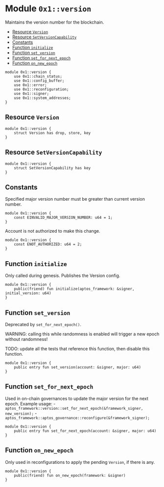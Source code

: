 <a id="0x1_version"></a>

# Module `0x1::version`

Maintains the version number for the blockchain.

- [Resource `Version`](#0x1_version_Version)
- [Resource `SetVersionCapability`](#0x1_version_SetVersionCapability)
- [Constants](#@Constants_0)
- [Function `initialize`](#0x1_version_initialize)
- [Function `set_version`](#0x1_version_set_version)
- [Function `set_for_next_epoch`](#0x1_version_set_for_next_epoch)
- [Function `on_new_epoch`](#0x1_version_on_new_epoch)

```move
module 0x1::version {
    use 0x1::chain_status;
    use 0x1::config_buffer;
    use 0x1::error;
    use 0x1::reconfiguration;
    use 0x1::signer;
    use 0x1::system_addresses;
}
```

<a id="0x1_version_Version"></a>

## Resource `Version`

```move
module 0x1::version {
    struct Version has drop, store, key
}
```

<a id="0x1_version_SetVersionCapability"></a>

## Resource `SetVersionCapability`

```move
module 0x1::version {
    struct SetVersionCapability has key
}
```

<a id="@Constants_0"></a>

## Constants

<a id="0x1_version_EINVALID_MAJOR_VERSION_NUMBER"></a>

Specified major version number must be greater than current version number.

```move
module 0x1::version {
    const EINVALID_MAJOR_VERSION_NUMBER: u64 = 1;
}
```

<a id="0x1_version_ENOT_AUTHORIZED"></a>

Account is not authorized to make this change.

```move
module 0x1::version {
    const ENOT_AUTHORIZED: u64 = 2;
}
```

<a id="0x1_version_initialize"></a>

## Function `initialize`

Only called during genesis.
Publishes the Version config.

```move
module 0x1::version {
    public(friend) fun initialize(aptos_framework: &signer, initial_version: u64)
}
```

<a id="0x1_version_set_version"></a>

## Function `set_version`

Deprecated by `set_for_next_epoch()`.

WARNING: calling this while randomness is enabled will trigger a new epoch without randomness!

TODO: update all the tests that reference this function, then disable this function.

```move
module 0x1::version {
    public entry fun set_version(account: &signer, major: u64)
}
```

<a id="0x1_version_set_for_next_epoch"></a>

## Function `set_for_next_epoch`

Used in on&#45;chain governances to update the major version for the next epoch.
Example usage:
&#45; `aptos_framework::version::set_for_next_epoch(&framework_signer, new_version);`
&#45; `aptos_framework::aptos_governance::reconfigure(&framework_signer);`

```move
module 0x1::version {
    public entry fun set_for_next_epoch(account: &signer, major: u64)
}
```

<a id="0x1_version_on_new_epoch"></a>

## Function `on_new_epoch`

Only used in reconfigurations to apply the pending `Version`, if there is any.

```move
module 0x1::version {
    public(friend) fun on_new_epoch(framework: &signer)
}
```
